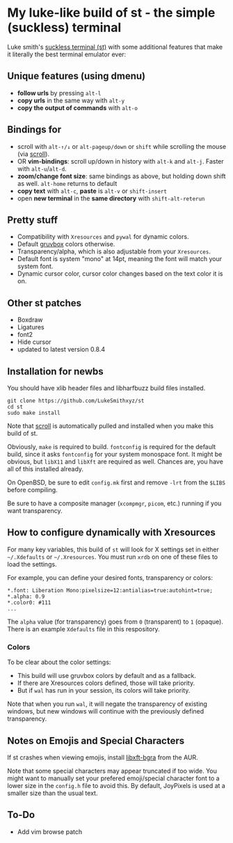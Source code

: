 # My luke-like build of st - the simple (suckless) terminal

Luke smith's [suckless terminal (st)](https://github.com/lukesmithxyz/st) with some additional
features that make it literally the best terminal emulator ever:

## Unique features (using dmenu)

+ **follow urls** by pressing `alt-l`
+ **copy urls** in the same way with `alt-y`
+ **copy the output of commands** with `alt-o`

## Bindings for

+ scroll with `alt-↑/↓` or `alt-pageup/down` or `shift` while scrolling the
  mouse (via [scroll](https://github.com/lukesmithxyz/scroll)).
+ OR **vim-bindings**: scroll up/down in history with `alt-k` and `alt-j`.
  Faster with `alt-u`/`alt-d`.
+ **zoom/change font size**: same bindings as above, but holding down shift as
  well. `alt-home` returns to default
+ **copy text** with `alt-c`, **paste** is `alt-v` or `shift-insert`
+ open **new terminal** in the **same directory** with `shift-alt-reterun`

## Pretty stuff

+ Compatibility with `Xresources` and `pywal` for dynamic colors.
+ Default [gruvbox](https://github.com/morhetz/gruvbox) colors otherwise.
+ Transparency/alpha, which is also adjustable from your `Xresources`.
+ Default font is system "mono" at 14pt, meaning the font will match your
  system font.
+ Dynamic cursor color, cursor color changes based on the text color it is on.

## Other st patches

+ Boxdraw
+ Ligatures
+ font2
+ Hide cursor
+ updated to latest version 0.8.4

## Installation for newbs

You should have xlib header files and libharfbuzz build files installed.

```
git clone https://github.com/LukeSmithxyz/st
cd st
sudo make install
```

Note that [scroll](https://github.com/lukesmithxyz/scroll) is automatically
pulled and installed when you make this build of st.

Obviously, `make` is required to build. `fontconfig` is required for the
default build, since it asks `fontconfig` for your system monospace font.  It
might be obvious, but `libX11` and `libXft` are required as well. Chances are,
you have all of this installed already.

On OpenBSD, be sure to edit `config.mk` first and remove `-lrt` from the
`$LIBS` before compiling.

Be sure to have a composite manager (`xcompmgr`, `picom`, etc.) running if you
want transparency.

## How to configure dynamically with Xresources

For many key variables, this build of `st` will look for X settings set in
either `~/.Xdefaults` or `~/.Xresources`. You must run `xrdb` on one of these
files to load the settings.

For example, you can define your desired fonts, transparency or colors:

```
*.font:	Liberation Mono:pixelsize=12:antialias=true:autohint=true;
*.alpha: 0.9
*.color0: #111
...
```

The `alpha` value (for transparency) goes from `0` (transparent) to `1`
(opaque). There is an example `Xdefaults` file in this respository.

### Colors

To be clear about the color settings:

- This build will use gruvbox colors by default and as a fallback.
- If there are Xresources colors defined, those will take priority.
- But if `wal` has run in your session, its colors will take priority.

Note that when you run `wal`, it will negate the transparency of existing windows, but new windows will continue with the previously defined transparency.

## Notes on Emojis and Special Characters

If st crashes when viewing emojis, install
[libxft-bgra](https://aur.archlinux.org/packages/libxft-bgra/) from the AUR.

Note that some special characters may appear truncated if too wide. You might
want to manually set your prefered emoji/special character font to a lower size
in the `config.h` file to avoid this. By default, JoyPixels is used at a
smaller size than the usual text.

## To-Do

- Add vim browse patch
